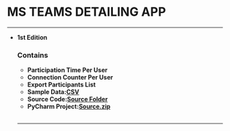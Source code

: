 <html>
<body>
<h1>MS TEAMS DETAILING APP</h1>
<hr>
 <ul>
   <b><li>1st Edition</li>
     <h3>Contains</h3>
     <ul>
       <li>Participation Time Per User</li>
       <li>Connection Counter Per User</li>
       <li>Export Participants List</li>
       <li>Sample Data:<a href="https://raw.githubusercontent.com/vasnastos/Python_Repository/main/MSTEAMS_APP/SOURCE_EDITION(1)/lab_source.csv" target="_blank">CSV</a></li>
       <li>Source Code:<a href="https://github.com/vasnastos/Python_Repository/tree/main/MSTEAMS_APP/SOURCE_EDITION(1)" target="_blank">Source Folder</a>
       </li>
       <li>PyCharm Project:<a href="https://github.com/vasnastos/Python_Repository/raw/main/MSTEAMS_APP/MSTEAMS.zip">Source.zip</a></li>
     </ul>
     <br>
     <hr>
 </ul>
</body>
</html>

